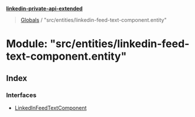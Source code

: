 **[linkedin-private-api-extended](../README.md)**

> [Globals](../globals.md) / "src/entities/linkedin-feed-text-component.entity"

# Module: "src/entities/linkedin-feed-text-component.entity"

## Index

### Interfaces

* [LinkedInFeedTextComponent](../interfaces/_src_entities_linkedin_feed_text_component_entity_.linkedinfeedtextcomponent.md)
